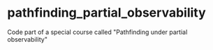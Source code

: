 # pathfinding_partial_observability
Code part of a special course called "Pathfinding under partial observability"
